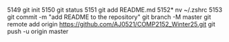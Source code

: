 5149 git init
5150 git status
5151 git add README.md
5152* nv ~/.zshrc
5153 git commit -m "add README to the repository"
git branch -M master
git remote add origin https://github.com/AJ0521/COMP2152_Winter25.git
git push -u origin master
